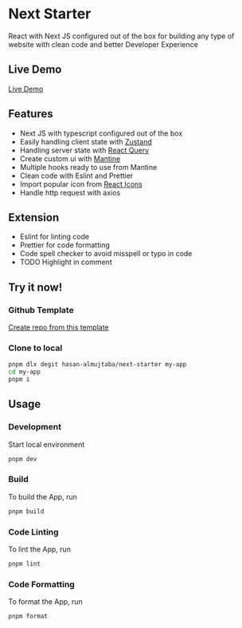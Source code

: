 # Next Starter

React with Next JS configured out of the box for building any type of website with clean code and better Developer Experience

## Live Demo

[Live Demo](https://next-start.netlify.app)

## Features

- Next JS with typescript configured out of the box
- Easily handling client state with [Zustand](https://github.com/pmndrs/zustand)
- Handling server state with [React Query](https://react-query.tanstack.com/)
- Create custom ui with [Mantine](https://mantine.dev/)
- Multiple hooks ready to use from Mantine
- Clean code with Eslint and Prettier
- Import popular icon from [React Icons](https://react-icons.github.io/react-icons/)
- Handle http request with axios

## Extension

- Eslint for linting code
- Prettier for code formatting
- Code spell checker to avoid misspell or typo in code
- TODO Highlight in comment

## Try it now!

### Github Template

[Create repo from this template](https://github.com/hasan-almujtaba/next-starter/generate)

### Clone to local

```bash
pnpm dlx degit hasan-almujtaba/next-starter my-app
cd my-app
pnpm i
```

## Usage

### Development

Start local environment

```bash
pnpm dev
```

### Build

To build the App, run

```bash
pnpm build
```

### Code Linting

To lint the App, run

```bash
pnpm lint
```

### Code Formatting

To format the App, run

```bash
pnpm format
```
